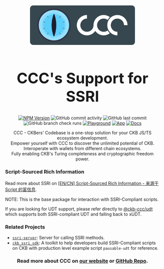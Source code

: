 <p align="center">
  <a href="https://app.ckbccc.com/">
    <img alt="Logo" src="https://raw.githubusercontent.com/ckb-devrel/ccc/master/assets/logoAndText.svg" style="height: 8rem; max-width: 90%; padding: 0.5rem 0;" />
  </a>
</p>

<h1 align="center" style="font-size: 48px;">
  CCC's Support for SSRI
</h1>

<p align="center">
  <a href="https://www.npmjs.com/package/@ckb-ccc/ssri"><img
    alt="NPM Version" src="https://img.shields.io/npm/v/%40ckb-ccc%2Fssri"
  /></a>
  <img alt="GitHub commit activity" src="https://img.shields.io/github/commit-activity/m/ckb-devrel/ccc" />
  <img alt="GitHub last commit" src="https://img.shields.io/github/last-commit/ckb-devrel/ccc/master" />
  <img alt="GitHub branch check runs" src="https://img.shields.io/github/check-runs/ckb-devrel/ccc/master" />
  <a href="https://live.ckbccc.com/"><img
    alt="Playground" src="https://img.shields.io/website?url=https%3A%2F%2Flive.ckbccc.com%2F&label=Playground"
  /></a>
  <a href="https://app.ckbccc.com/"><img
    alt="App" src="https://img.shields.io/website?url=https%3A%2F%2Fapp.ckbccc.com%2F&label=App"
  /></a>
  <a href="https://docs.ckbccc.com/"><img
    alt="Docs" src="https://img.shields.io/website?url=https%3A%2F%2Fdocs.ckbccc.com%2F&label=Docs"
  /></a>
</p>

<p align="center">
  CCC - CKBers' Codebase is a one-stop solution for your CKB JS/TS ecosystem development.
  <br />
  Empower yourself with CCC to discover the unlimited potential of CKB.
  <br />
  Interoperate with wallets from different chain ecosystems.
  <br />
  Fully enabling CKB's Turing completeness and cryptographic freedom power.
</p>

### Script-Sourced Rich Information

Read more about SSRI on [[EN/CN] Script-Sourced Rich Information - 来源于 Script 的富信息](https://talk.nervos.org/t/en-cn-script-sourced-rich-information-script/8256).

NOTE: This is the base package for interaction with SSRI-Compliant scripts.

If you are looking for UDT support, please refer directly to [@ckb-ccc/udt](https://www.npmjs.com/package/@ckb-ccc/udt) which supports both SSRI-compliant UDT and falling back to xUDT.

### Related Projects

- [`ssri-server`](https://github.com/ckb-devrel/ssri-server): Server for calling SSRI methods.
- [`ckb_ssri_sdk`](https://github.com/ckb-devrel/ckb_ssri_sdk): A toolkit to help developers build SSRI-Compliant scripts on CKB with production level example script `pausable-udt` for reference.

<h3 align="center">
  Read more about CCC on <a href="https://docs.ckbccc.com">our website</a> or <a href="https://github.com/ckb-devrel/ccc">GitHub Repo</a>.
</h3>
